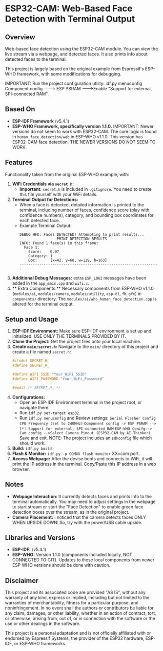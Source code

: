 # ESP32-CAM: Web-Based Face Detection with Terminal Output

## Overview

Web-based face detection using the ESP32-CAM module. You can view the live stream via a webpage, and detected faces. It also prints info about detected faces to the terminal.

This project is largely based on the original example from Espressif's ESP-WHO framework, with some modifications for debugging.

IMPORTANT: Run the project configuration utility: idf.py menuconfig
	Component config ---> ESP PSRAM --->Enable "Support for external, SPI-connected RAM".
	
## Based On

* **ESP-IDF Framework** (v5.4.1)
* **ESP-WHO Framework, specifically version 1.1.0.** IMPORTANT: Newer versions do not seem to work with ESP32-CAM.
    The core logic is found in `human_face_detection/web` in ESP-WHO v1.1.0. This version has ESP32-CAM face detection. THE NEWER VERSIONS DO NOT SEEM TO WORK.

## Features

Functionality taken from the original ESP-WHO example, with:

1.  **WiFi Credentials via `secret.h`:**
    * **Important:** `secret.h` is included in `.gitignore`. You need to create this file yourself with your WiFi details.
2.  **Terminal Output for Detections:**
    * When a face is detected, detailed information is printed to the terminal, including number of faces, confidence score (play with confidence numbers), category, and bounding box coordinates for each detected face.
    * Example Terminal Output:
        ```
        DEBUG HFD: Faces DETECTED! Attempting to print results...
        ---------------- PRINT DETECTION RESULTS --------------------
        INFO: Found 1 face(s) in this frame:
          Face 1:
            Score:    0.97
            Category: 1
            Box:      [x=42, y=68, w=119, h=163]
        ----------------------------------------------------------------
        ```
3.  **Additional Debug Messages:** extra `ESP_LOGI` messages have been added in the `app_main.cpp` and `wifi.c`.
4.  ** Extra Components:** Necessary components from ESP-WHO v1.1.0 (`modules/ai`, `modules/camera`, `modules/utility`, `esp-dl`, `fb_gfx`) in `components/` directory. The `modules/ai/who_human_face_detection.cpp` is altered for the terminal output.

## Setup and Usage

1.  **ESP-IDF Environment:** Make sure ESP-IDF environment is set up and initialized. USE ONLY THE TERMINALS PROVIDED BY IT.
2.  **Clone the Project:** Get the project files onto your local machine.
3.  **Create `main/secret.h`:**
    Navigate to the `main/` directory of this project and create a file named `secret.h`:
    ```c
    #ifndef SECRET_H_
    #define SECRET_H_

    #define WIFI_SSID "Your_WiFi_SSID"
    #define WIFI_PASSWORD "Your_WiFi_Password"

    #endif /* SECRET_H_ */
    ```
4.  **Configurations:**
    * Open an ESP-IDF Environment terminal in the project root, or navigate there.
    * Run `idf.py set-target esp32`.
    * Run `idf.py menuconfig` and Review settings:
	`Serial Flasher Config` 
	`CPU Frequency (set to 240MHz)`
	`Component config -> ESP PSRAM -->[*] Support for external, SPI-connected RAM`
	`ESP-WHO Conifg--> Cam config -->Select Camera Pinout (ESP32-CAM by AI-Thinker)`
	Save and exit. NOTE: The project includes an `sdkconfig` file which should work.
5.  **Build:** `idf.py build`
6.  **Flash & Monitor:** `idf.py -p COMXX flash monitor` XX=com port.
7.  **Access Webpage:** After the devise boots and connects to WiFi, it will print the IP address in the terminal. Copy/Paste this IP address in a web browser. 

## Notes

* **Webpage Interaction:**  It currently detects faces and prints info to the terminal automatically. You may need to adjust settings in the webpage to start stream or start the "Face Detection" to enable green face detection boxes over the stream, as in the original project.
* **Camera Placement:** I noticed that the camera detects faces ONLY WHEN UPSIDE DOWN! So, try with the power/USB cable upside.

## Libraries and Versions

* **ESP-IDF:** (v5.4.1)
* **ESP-WHO:** Version 1.1.0 (components included locally, NOT CONNECTED TO GIT). Updates to these local components from newer ESP-WHO versions should be done with caution.

## Disclaimer

This project and its associated code are provided "AS IS", without any warranty of any kind, express or implied, including but not limited to the warranties of merchantability, fitness for a particular purpose, and noninfringement. In no event shall the authors or contributors be liable for any claim, damages, or other liability, whether in an action of contract, tort, or otherwise, arising from, out of, or in connection with the software or the use or other dealings in the software.

This project is a personal adaptation and is not officially affiliated with or endorsed by Espressif Systems, the provider of the ESP32 hardware, ESP-IDF, or ESP-WHO frameworks.
